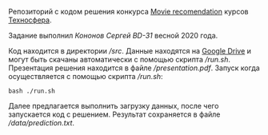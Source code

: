 Репозиторий с кодом решения конкурса [Movie recomendation](https://www.kaggle.com/c/movie-recomendation-ts-spring-2020) курсов [Техносфера](https://sphere.mail.ru).

Задание выполнил *Кононов Сергей BD-31* весной 2020 года.

Код находится в директории */src*. Данные находятся на [Google Drive]() и могут быть скачаны автоматически с помощью скрипта */run.sh*. Презентация решения находится в файле */presentation.pdf*. Запуск когда осуществляется с помощью скрипта */run.sh*:

```
bash ./run.sh
```

Далее предлагается выполнить загрузку данных, после чего запускается код с решением. Результат сохраняется в файле */data/prediction.txt*.